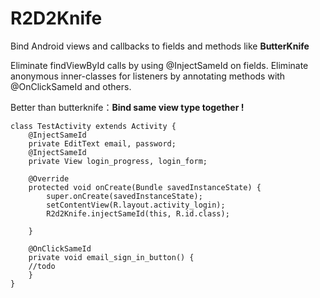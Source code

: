 # R2D2Knife
Bind Android views and callbacks to fields and methods like **ButterKnife**

Eliminate findViewById calls by using @InjectSameId on fields.
Eliminate anonymous inner-classes for listeners by annotating methods with @OnClickSameId and others.

Better than butterknife：**Bind same view type together !**

    class TestActivity extends Activity {
        @InjectSameId
        private EditText email, password;
        @InjectSameId
        private View login_progress, login_form;

        @Override
        protected void onCreate(Bundle savedInstanceState) {
            super.onCreate(savedInstanceState);
            setContentView(R.layout.activity_login);
            R2d2Knife.injectSameId(this, R.id.class);

        }

        @OnClickSameId
        private void email_sign_in_button() {
        //todo
        }
    }
